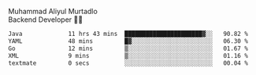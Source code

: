 Muhammad Aliyul Murtadlo
<br>
Backend Developer 👨‍💻
<br>
<!--START_SECTION:waka-->

```txt
Java             11 hrs 43 mins  ██████████████████████▓░░   90.82 %
YAML             48 mins         █▓░░░░░░░░░░░░░░░░░░░░░░░   06.30 %
Go               12 mins         ▒░░░░░░░░░░░░░░░░░░░░░░░░   01.67 %
XML              9 mins          ▒░░░░░░░░░░░░░░░░░░░░░░░░   01.16 %
textmate         0 secs          ░░░░░░░░░░░░░░░░░░░░░░░░░   00.04 %
```

<!--END_SECTION:waka-->
